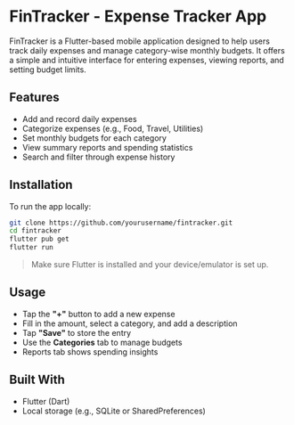 # FinTracker - Expense Tracker App

FinTracker is a Flutter-based mobile application designed to help users track daily expenses and manage category-wise monthly budgets. It offers a simple and intuitive interface for entering expenses, viewing reports, and setting budget limits.

## Features

- Add and record daily expenses
- Categorize expenses (e.g., Food, Travel, Utilities)
- Set monthly budgets for each category
- View summary reports and spending statistics
- Search and filter through expense history

## Installation

To run the app locally:

```bash
git clone https://github.com/yourusername/fintracker.git
cd fintracker
flutter pub get
flutter run
````

> Make sure Flutter is installed and your device/emulator is set up.

## Usage

* Tap the **"+"** button to add a new expense
* Fill in the amount, select a category, and add a description
* Tap **"Save"** to store the entry
* Use the **Categories** tab to manage budgets
* Reports tab shows spending insights

## Built With

* Flutter (Dart)
* Local storage (e.g., SQLite or SharedPreferences)


